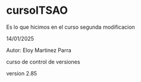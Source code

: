 # cursoITSAO
Es lo que hicimos en el curso 
segunda modificacion 

14/01/2025


Autor: Eloy Martinez Parra

curso de control de versiones 

version 2.85
